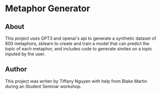 # Metaphor Generator

## About
This project uses GPT3 and openai's api to generate a synthetic dataset of 800 metaphors, sklearn to create and train a model that can predict the topic of each metaphor, and includes code to generate similes on a topic inputed by the user.

## Author
This project was writen by Tiffany Nguyen with help from Blake Martin during an Student Seminar workshop.
